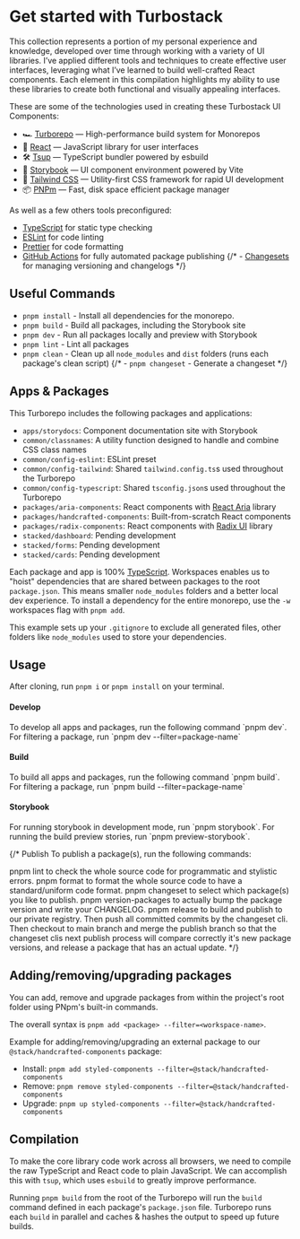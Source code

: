 # Get started with Turbostack
This collection represents a portion of my personal experience and knowledge, developed over time through working with a variety of UI libraries. I’ve applied different tools and techniques to create effective user interfaces, leveraging what I’ve learned to build well-crafted React components. Each element in this compilation highlights my ability to use these libraries to create both functional and visually appealing interfaces.

These are some of the technologies used in creating these Turbostack UI Components:

- 🏎 [Turborepo](https://turbo.build/repo) — High-performance build system for Monorepos
- 🚀 [React](https://reactjs.org/) — JavaScript library for user interfaces
- 🛠 [Tsup](https://github.com/egoist/tsup) — TypeScript bundler powered by esbuild
- 📖 [Storybook](https://storybook.js.org/) — UI component environment powered by Vite
- 🎨 [Tailwind CSS](https://tailwindcss.com/) — Utility-first CSS framework for rapid UI development
- 📦 [PNPm](https://pnpm.io/) — Fast, disk space efficient package manager

As well as a few others tools preconfigured:

- [TypeScript](https://www.typescriptlang.org/) for static type checking
- [ESLint](https://eslint.org/) for code linting
- [Prettier](https://prettier.io) for code formatting
- [GitHub Actions](https://github.com/changesets/action) for fully automated package publishing
{/* - [Changesets](https://github.com/changesets/changesets) for managing versioning and changelogs */}


## Useful Commands
- `pnpm install` - Install all dependencies for the monorepo.
- `pnpm build` - Build all packages, including the Storybook site
- `pnpm dev` - Run all packages locally and preview with Storybook
- `pnpm lint` - Lint all packages
- `pnpm clean` - Clean up all `node_modules` and `dist` folders (runs each package's clean script)
{/* - `pnpm changeset` - Generate a changeset */}

## Apps & Packages

This Turborepo includes the following packages and applications:

- `apps/storydocs`: Component documentation site with Storybook
- `common/classnames`: A utility function designed to handle and combine CSS class names
- `common/config-eslint`: ESLint preset
- `common/config-tailwind`: Shared `tailwind.config.ts`s used throughout the Turborepo
- `common/config-typescript`: Shared `tsconfig.json`s used throughout the Turborepo
- `packages/aria-components`: React components with [React Aria](https://react-spectrum.adobe.com/react-aria/) library
- `packages/handcrafted-components`: Built-from-scratch React components
- `packages/radix-components`: React components with [Radix UI](https://www.radix-ui.com/) library
- `stacked/dashboard`: Pending development
- `stacked/forms`: Pending development
- `stacked/cards`: Pending development

Each package and app is 100% [TypeScript](https://www.typescriptlang.org/). Workspaces enables us to "hoist" dependencies that are shared between packages to the root `package.json`. This means smaller `node_modules` folders and a better local dev experience. To install a dependency for the entire monorepo, use the `-w` workspaces flag with `pnpm add`.

This example sets up your `.gitignore` to exclude all generated files, other folders like `node_modules` used to store your dependencies.


## Usage
After cloning, run `pnpm i` or `pnpm install` on your terminal.

<h4 style={{margin:'15px 0px 3px', fontWeight: 700}}>Develop</h4>
To develop all apps and packages, run the following command `pnpm dev`. For filtering a package, run `pnpm dev --filter=package-name`

<h4 style={{margin:'15px 0px 3px', fontWeight: 700}}>Build</h4>
To build all apps and packages, run the following command `pnpm build`. For filtering a package, run `pnpm build --filter=package-name`

<h4 style={{margin:'15px 0px 3px', fontWeight: 700}}>Storybook</h4>
For running storybook in development mode, run `pnpm storybook`. For running the build preview stories, run `pnpm preview-storybook`.

{/* Publish
To publish a package(s), run the following commands:

pnpm lint to check the whole source code for programmatic and stylistic errors.
pnpm format to format the whole source code to have a standard/uniform code format.
pnpm changeset to select which package(s) you like to publish.
pnpm version-packages to actually bump the package version and write your CHANGELOG.
pnpm release to build and publish to our private registry.
Then push all committed commits by the changeset cli. Then checkout to main branch and merge the publish branch so that the changeset clis next publish process will compare correctly it's new package versions, and release a package that has an actual update. */}

## Adding/removing/upgrading packages
You can add, remove and upgrade packages from within the project's root folder using PNpm's built-in commands.

The overall syntax is `pnpm add <package> --filter=<workspace-name>`.

Example for adding/removing/upgrading an external package to our `@stack/handcrafted-components` package:

- Install: `pnpm add styled-components --filter=@stack/handcrafted-components`
- Remove: `pnpm remove styled-components --filter=@stack/handcrafted-components`
- Upgrade: `pnpm up styled-components --filter=@stack/handcrafted-components`

## Compilation

To make the core library code work across all browsers, we need to compile the raw TypeScript and React code to plain JavaScript. We can accomplish this with `tsup`, which uses `esbuild` to greatly improve performance.

Running `pnpm build` from the root of the Turborepo will run the `build` command defined in each package's `package.json` file. Turborepo runs each `build` in parallel and caches & hashes the output to speed up future builds.